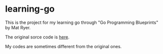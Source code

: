 # learning-go

This is the project for my learning go through "Go Programming Blueprints" by Mat Ryer.

The original sorce code is [here](https://github.com/matryer/goblueprints).

My codes are sometimes different from the original ones.